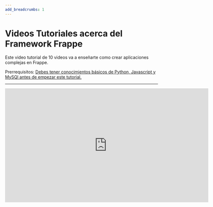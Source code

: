 ```yaml
---
add_breadcrumbs: 1
---
```

# Videos Tutoriales acerca del Framework Frappe

Este video tutorial de 10 videos va a enseñarte como crear aplicaciones complejas en Frappe.

Prerrequisitos: <a href="/docs/user/es/tutorial/before.html" target="_blank">Debes tener conocimientos básicos de Python, Javascript y MySQl antes de empezar este tutorial.</a>

---

<iframe width="670" height="376" src="https://www.youtube.com/embed/videoseries?list=PL3lFfCEoMxvzHtsZHFJ4T3n5yMM3nGJ1W" frameborder="0" allowfullscreen></iframe>
